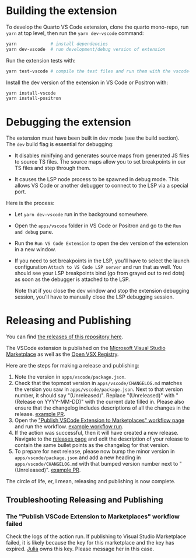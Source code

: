 # Building the extension

To develop the Quarto VS Code extension, clone the quarto mono-repo, run `yarn` at top level, then run the `yarn dev-vscode` command:

```sh
yarn             # install dependencies
yarn dev-vscode  # run development/debug version of extension
```

Run the extension tests with:

```sh
yarn test-vscode # compile the test files and run them with the vscode-test CLI
```

Install the dev version of the extension in VS Code or Positron with:

```sh
yarn install-vscode
yarn install-positron
```

# Debugging the extension

The extension must have been built in dev mode (see the build section). The `dev` build flag is essential for debugging:

- It disables minifying and generates source maps from generated JS files to source TS files. The source maps allow you to set breakpoints in our TS files and step through them.

- It causes the LSP node process to be spawned in debug mode. This allows VS Code or another debugger to connect to the LSP via a special port.

Here is the process:

- Let `yarn dev-vscode` run in the background somewhere.

- Open the `apps/vscode` folder in VS Code or Positron and go to the `Run and debug` pane.

- Run the `Run VS Code Extension` to open the dev version of the extension in a new window.

- If you need to set breakpoints in the LSP, you'll have to select the launch configuration `Attach to VS Code LSP server` and run that as well. You should see your LSP breakpoints bind (go from grayed out to red dots) as soon as the debugger is attached to the LSP.

  Note that if you close the dev window and stop the extension debugging session, you'll have to manually close the LSP debugging session.

# Releasing and Publishing

You can find [the releases of this repository here](https://github.com/quarto-dev/quarto/releases).

The VSCode extension is published on the [Microsoft Visual Studio Marketplace](https://marketplace.visualstudio.com/items?itemName=quarto.quarto) as well as the [Open VSX Registry](https://open-vsx.org/extension/quarto/quarto).

Here are the steps for making a release and publishing:

1. Note the version in `apps/vscode/package.json`.
2. Check that the topmost version in `apps/vscode/CHANGELOG.md` matches the version you saw in `apps/vscode/package.json`. Next to that version number, it should say "(Unreleased)". Replace "(Unreleased)" with "(Release on YYYY-MM-DD)" with the current date filled in. Please also ensure that the changelog includes descriptions of all the changes in the release. [example PR](https://github.com/quarto-dev/quarto/pull/794/files).
3. Open the ["Publish VSCode Extension to Marketplaces" workflow page](https://github.com/quarto-dev/quarto/actions/workflows/publish.yaml) and run the workflow. [example workflow run](https://github.com/quarto-dev/quarto/actions/runs/17108094709/job/48522198389).
4. If the action was successful, then it will have created a new release. Navigate to the [releases page](https://github.com/quarto-dev/quarto/releases) and edit the description of your release to contain the same bullet points as the changelog for that version.
5. To prepare for next release, please now bump the minor version in `apps/vscode/package.json` and add a new heading in `apps/vscode/CHANGELOG.md` with that bumped version number next to "(Unreleased)". [example PR](https://github.com/quarto-dev/quarto/pull/795/files).

The circle of life, er, I mean, releasing and publishing is now complete.

## Troubleshooting Releasing and Publishing

### The "Publish VSCode Extension to Marketplaces" workflow failed
Check the logs of the action run. If publishing to Visual Studio Marketplace failed, it is likely because the key for this marketplace and the key has expired. [Julia](https://github.com/juliasilge) owns this key. Please message her in this case.
